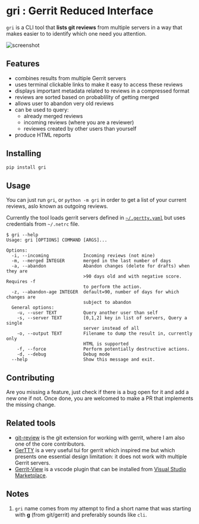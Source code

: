 # gri : Gerrit Reduced Interface

`gri` is a CLI tool that **lists git reviews** from multiple servers
in a way that makes easier to to identify which one need you attention.

![screenshot](https://sbarnea.com/ss/Screen-Shot-2020-09-18-10-41-05.06.png)

## Features

* combines results from multiple Gerrit servers
* uses terminal clickable links to make it easy to access these reviews
* displays important metadata related to reviews in a compressed format
* reviews are sorted based on probablility of getting merged
* allows user to abandon very old reviews
* can be used to query:
  * already merged reviews
  * incoming reviews (where you are a reviewer)
  * reviewes created by other users than yourself
* produce HTML reports

## Installing

```bash
pip install gri
```

## Usage

You can just run `gri`, or `python -m gri` in order to get a list of your
current reviews, aslo known as outgoing reviews.

Currently the tool loads gerrit servers defined in [`~/.gertty.yaml`][1] but
uses credentials from `~/.netrc` file.

```shell
$ gri --help
Usage: gri [OPTIONS] COMMAND [ARGS]...

Options:
  -i, --incoming             Incoming reviews (not mine)
  -m, --merged INTEGER       merged in the last number of days
  -a, --abandon              Abandon changes (delete for drafts) when they are
                             >90 days old and with negative score. Requires -f
                             to perform the action.
  -z, --abandon-age INTEGER  default=90, number of days for which changes are
                             subject to abandon
  General options:
    -u, --user TEXT          Query another user than self
    -s, --server TEXT        [0,1,2] key in list of servers, Query a single
                             server instead of all
    -o, --output TEXT        Filename to dump the result in, currently only
                             HTML is supported
    -f, --force              Perform potentially destructive actions.
    -d, --debug              Debug mode
  --help                     Show this message and exit.
```

## Contributing

Are you missing a feature, just check if there is a bug open for it and add
a new one if not. Once done, you are welcomed to make a PR that implements
the missing change.

## Related tools

* [git-review][3] is the git extension for working with gerrit, where I am also
  one of the core contributors.
* [GerTTY](https://github.com/openstack/gertty) is a very useful tui for gerrit
  which inspired me but which presents one essential design limitation: it does
  not work with multiple Gerrit servers.
* [Gerrit-View](https://github.com/Gruntfuggly/gerrit-view) is a vscode plugin
  that can be installed from [Visual Studio Marketplace][2].

## Notes

1. `gri` name comes from my attempt to find a short name that was starting
   with **g** (from git/gerrit) and preferably sounds like `cli`.

[1]: https://github.com/openstack/gertty/tree/master/examples
[2]: https://marketplace.visualstudio.com/items?itemName=Gruntfuggly.gerrit-view
[3]: https://docs.openstack.org/infra/git-review/
